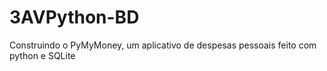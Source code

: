 # 3AVPython-BD
Construindo o PyMyMoney, um aplicativo de despesas pessoais feito com python e SQLite

